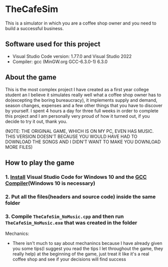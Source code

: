 # TheCafeSim
This is a simulator in which you are a coffee shop owner and you need to build a successful business.

## Software used for this project
- Visual Studio Code version: 1.77.0 and Visual Studio 2022
- Compiler: gcc (MinGW.org GCC-6.3.0-1) 6.3.0

## About the game
This is the most complex project I have created as a first year college student an I believe it simulates really well what a coffee shop owner has to do(excepting the boring bureaucracy), it implements supply and demand, season changes, expenses and a few other things that you have to discover by yourself. I spent 4 hours a day for three full weeks in order to complete this project and I am personally very proud of how it turned out, if you decide to try it out, thank you.

(NOTE: THE ORIGINAL GAME, WHICH IS ON MY PC, EVEN HAS MUSIC. THIS VERSION DOESN'T BECAUSE YOU WOULD HAVE HAD TO DOWNLOAD THE SONGS AND I DIDN'T WANT TO MAKE YOU DOWNLOAD MORE FILES)

## How to play the game
### 1. [Install](https://code.visualstudio.com/download) Visual Studio Code for Windows 10 and the [GCC Compiler](https://sourceforge.net/projects/mingw-w64/)(Windows 10 is necessary)
### 2. Put all the files(headers and source code) inside the same folder
### 3. Compile `TheCafeSim_NoMusic.cpp` and then run `TheCafeSim_NoMusic.exe` that was created in the folder

Mechanics:
- There isn't much to say about mechanincs because I have already given you some tips(I suggest you read the tips I let throughout the game, they really help) at the beginning of the game, just treat it like it's a real coffee shop and see if your decisions will find success
